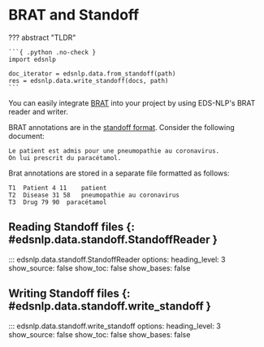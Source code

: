 # BRAT and Standoff

??? abstract "TLDR"

    ```{ .python .no-check }
    import edsnlp

    doc_iterator = edsnlp.data.from_standoff(path)
    res = edsnlp.data.write_standoff(docs, path)
    ```

You can easily integrate [BRAT](https://brat.nlplab.org/) into your project by using EDS-NLP's BRAT reader and writer.

BRAT annotations are in the [standoff format](https://brat.nlplab.org/standoff.html). Consider the following document:

```{ title="doc.txt" }
Le patient est admis pour une pneumopathie au coronavirus.
On lui prescrit du paracétamol.
```

Brat annotations are stored in a separate file formatted as follows:

```{ title="doc.ann" }
T1	Patient 4 11	patient
T2	Disease 31 58	pneumopathie au coronavirus
T3	Drug 79 90	paracétamol
```

## Reading Standoff files {: #edsnlp.data.standoff.StandoffReader }

::: edsnlp.data.standoff.StandoffReader
    options:
        heading_level: 3
        show_source: false
        show_toc: false
        show_bases: false

## Writing Standoff files {: #edsnlp.data.standoff.write_standoff }

::: edsnlp.data.standoff.write_standoff
    options:
        heading_level: 3
        show_source: false
        show_toc: false
        show_bases: false
